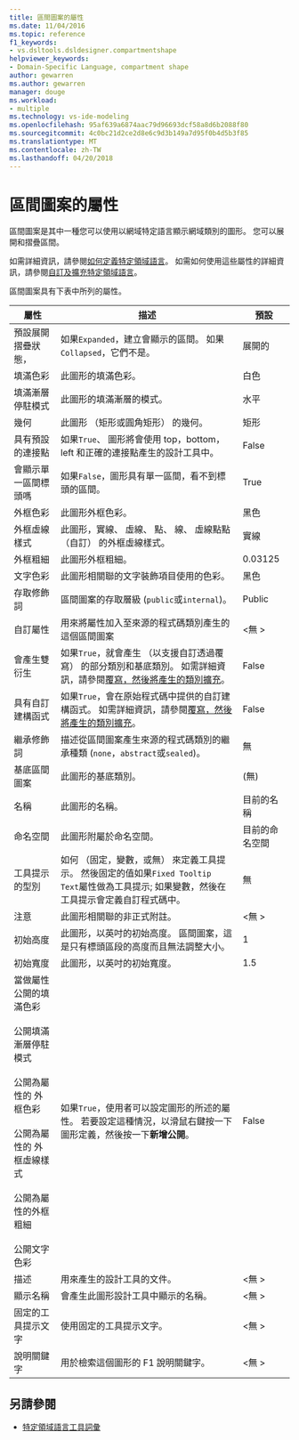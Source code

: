 ```yaml
---
title: 區間圖案的屬性
ms.date: 11/04/2016
ms.topic: reference
f1_keywords:
- vs.dsltools.dsldesigner.compartmentshape
helpviewer_keywords:
- Domain-Specific Language, compartment shape
author: gewarren
ms.author: gewarren
manager: douge
ms.workload:
- multiple
ms.technology: vs-ide-modeling
ms.openlocfilehash: 95af639a6874aac79d96693dcf58a8d6b2088f80
ms.sourcegitcommit: 4c0bc21d2ce2d8e6c9d3b149a7d95f0b4d5b3f85
ms.translationtype: MT
ms.contentlocale: zh-TW
ms.lasthandoff: 04/20/2018
---
```

# <a name="properties-of-compartment-shapes"></a>區間圖案的屬性
區間圖案是其中一種您可以使用以網域特定語言顯示網域類別的圖形。 您可以展開和摺疊區間。

 如需詳細資訊，請參閱[如何定義特定領域語言](../modeling/how-to-define-a-domain-specific-language.md)。 如需如何使用這些屬性的詳細資訊，請參閱[自訂及擴充特定領域語言](../modeling/customizing-and-extending-a-domain-specific-language.md)。

 區間圖案具有下表中所列的屬性。

|屬性|描述|預設|
|--------------|-----------------|-------------|
|預設展開摺疊狀態，|如果`Expanded`，建立會顯示的區間。 如果`Collapsed`，它們不是。|展開的|
|填滿色彩|此圖形的填滿色彩。|白色|
|填滿漸層停駐模式|此圖形的填滿漸層的模式。|水平|
|幾何|此圖形 （矩形或圓角矩形） 的幾何。|矩形|
|具有預設的連接點|如果`True`、 圖形將會使用 top，bottom，left 和正確的連接點產生的設計工具中。|False|
|會顯示單一區間標頭嗎|如果`False`，圖形具有單一區間，看不到標頭的區間。|True|
|外框色彩|此圖形外框色彩。|黑色|
|外框虛線樣式|此圖形，實線、 虛線、 點、 線、 虛線點點 （自訂） 的外框虛線樣式。|實線|
|外框粗細|此圖形外框粗細。|0.03125|
|文字色彩|此圖形相關聯的文字裝飾項目使用的色彩。|黑色|
|存取修飾詞|區間圖案的存取層級 (`public`或`internal`)。|Public|
|自訂屬性|用來將屬性加入至來源的程式碼類別產生的這個區間圖案|\<無 >|
|會產生雙衍生|如果`True`，就會產生 （以支援自訂透過覆寫） 的部分類別和基底類別。 如需詳細資訊，請參閱[覆寫，然後將產生的類別擴充](../modeling/overriding-and-extending-the-generated-classes.md)。|False|
|具有自訂建構函式|如果`True`，會在原始程式碼中提供的自訂建構函式。 如需詳細資訊，請參閱[覆寫，然後將產生的類別擴充](../modeling/overriding-and-extending-the-generated-classes.md)。|False|
|繼承修飾詞|描述從區間圖案產生來源的程式碼類別的繼承種類 (`none`，`abstract`或`sealed`)。|無|
|基底區間圖案|此圖形的基底類別。|(無)|
|名稱|此圖形的名稱。|目前的名稱|
|命名空間|此圖形附屬於命名空間。|目前的命名空間|
|工具提示的型別|如何 （固定，變數，或無） 來定義工具提示。 然後固定的值如果`Fixed Tooltip Text`屬性做為工具提示; 如果變數，然後在工具提示會定義自訂程式碼中。|無|
|注意|此圖形相關聯的非正式附註。|\<無 >|
|初始高度|此圖形，以英吋的初始高度。 區間圖案，這是只有標頭區段的高度而且無法調整大小。|1|
|初始寬度|此圖形，以英吋的初始寬度。|1.5|
|當做屬性公開的填滿色彩<br /><br /> 公開填滿漸層停駐模式<br /><br /> 公開為屬性的 外框色彩<br /><br /> 公開為屬性的 外框虛線樣式<br /><br /> 公開為屬性的外框粗細<br /><br /> 公開文字色彩|如果`True`，使用者可以設定圖形的所述的屬性。 若要設定這種情況，以滑鼠右鍵按一下圖形定義，然後按一下**新增公開**。|False|
|描述|用來產生的設計工具的文件。|\<無 >|
|顯示名稱|會產生此圖形設計工具中顯示的名稱。|\<無 >|
|固定的工具提示文字|使用固定的工具提示文字。|\<無 >|
|說明關鍵字|用於檢索這個圖形的 F1 說明關鍵字。|\<無 >|

## <a name="see-also"></a>另請參閱

- [特定領域語言工具詞彙](http://msdn.microsoft.com/ca5e84cb-a315-465c-be24-76aa3df276aa)